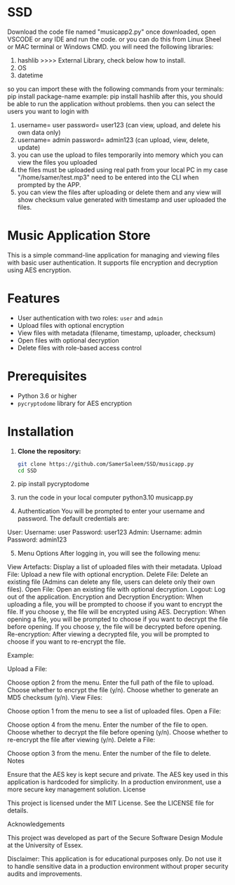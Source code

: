 # SSD
Download the code file named "musicapp2.py"
once downloaded, open VSCODE or any IDE and run the code.
or you can do this from Linux Sheel or MAC terminal or Windows CMD.
you will need the following libraries:
1. hashlib  >>>> External Library, check below how to install.
2. OS
3. datetime

so you can import these with the following commands from your terminals:
pip install package-name
example:
pip install hashlib
after this, you should be able to run the application without problems.
then you can select the users you want to login with
1. username= user password= user123 (can view, upload, and delete his own data only)
2. username= admin password= admin123 (can upload, view, delete, update)
3. you can use the upload to files temporarily into memory which you can view the files you uploaded
4. the files must be uploaded using real path from your local PC in my case "/home/samer/test.mp3" need to be entered into the CLI when prompted by the APP.
5. you can view the files after uploading or delete them and any view will show checksum value generated with timestamp and user uploaded the files.
   
# Music Application Store

This is a simple command-line application for managing and viewing files with basic user authentication. It supports file encryption and decryption using AES encryption.

# Features

- User authentication with two roles: `user` and `admin`
- Upload files with optional encryption
- View files with metadata (filename, timestamp, uploader, checksum)
- Open files with optional decryption
- Delete files with role-based access control

# Prerequisites

- Python 3.6 or higher
- `pycryptodome` library for AES encryption

# Installation

1. **Clone the repository:**
   ```bash https://github.com/SamerSaleem/SSD
   git clone https://github.com/SamerSaleem/SSD/musicapp.py
   cd SSD

2. pip install pycryptodome
3. run the code in your local computer python3.10 musicapp.py

4. Authentication
You will be prompted to enter your username and password. The default credentials are:

User:
Username: user
Password: user123
Admin:
Username: admin
Password: admin123

5. Menu Options
After logging in, you will see the following menu:

View Artefacts: Display a list of uploaded files with their metadata.
Upload File: Upload a new file with optional encryption.
Delete File: Delete an existing file (Admins can delete any file, users can delete only their own files).
Open File: Open an existing file with optional decryption.
Logout: Log out of the application.
Encryption and Decryption
Encryption: When uploading a file, you will be prompted to choose if you want to encrypt the file. If you choose y, the file will be encrypted using AES.
Decryption: When opening a file, you will be prompted to choose if you want to decrypt the file before opening. If you choose y, the file will be decrypted before opening.
Re-encryption: After viewing a decrypted file, you will be prompted to choose if you want to re-encrypt the file.

Example:

Upload a File:

Choose option 2 from the menu.
Enter the full path of the file to upload.
Choose whether to encrypt the file (y/n).
Choose whether to generate an MD5 checksum (y/n).
View Files:

Choose option 1 from the menu to see a list of uploaded files.
Open a File:

Choose option 4 from the menu.
Enter the number of the file to open.
Choose whether to decrypt the file before opening (y/n).
Choose whether to re-encrypt the file after viewing (y/n).
Delete a File:

Choose option 3 from the menu.
Enter the number of the file to delete.
Notes

Ensure that the AES key is kept secure and private.
The AES key used in this application is hardcoded for simplicity. In a production environment, use a more secure key management solution.
License

This project is licensed under the MIT License. See the LICENSE file for details.

Acknowledgements

This project was developed as part of the Secure Software Design Module at the University of Essex.

Disclaimer: This application is for educational purposes only. Do not use it to handle sensitive data in a production environment without proper security audits and improvements.


